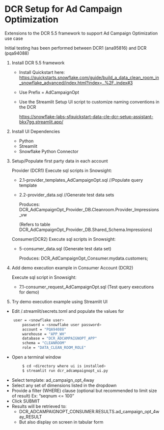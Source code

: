 # DCR Setup for Ad Campaign Optimization
Extensions to the DCR 5.5 framework to support Ad Campaign Optimization use case

Initial testing has been performed between DCR1 (ana95816) and DCR (pqa94088)


1. Install DCR 5.5 framework


	- Install Quickstart here: https://quickstarts.snowflake.com/guide/build_a_data_clean_room_in_snowflake_advanced/index.html?index=..%2F..index#3

	- Use Prefix = AdCampaignOpt

	- Use the Streamlit Setup UI script to customize naming conventions in the DCR
	
		https://snowflake-labs-sfquickstart-data-cle-dcr-setup-assistant-bkx7gg.streamlit.app/

2. Install UI Dependencies
	- Python 
	- Streamlit
	- Snowflake Python Connector

3. Setup/Populate first party data in each account
  
	Provider (DCR1) 
	Execute sql scripts in Snowsight:
	- 2.1-provider_templates_AdCampaignOpt.sql 	//Populate query template
	- 2.2-provider_data.sql	 				//Generate test data sets

		Produces: DCR_AdCampaignOpt_Provider_DB.Cleanroom.Provider_Impressions_vw
		
		(Refers to table DCR_AdCampaignOpt_Provider_DB.Shared_Schema.Impressions)
	

	Consumer(DCR2)
		Execute sql scripts in Snowsight:
 	- 5-consumer_data.sql 					(Generate test data set)

 		Produces: DCR_AdCampaignOpt_Consumer.mydata.customers;
 

4. Add demo execution example in Consumer Account (DCR2) 

	Execute sql script in Snowsight:
	- 7.1-consumer_request_AdCampaignOpt.sql	 	(Test query executions for demo)

5. Try demo execution example using Streamlit UI
	
- Edit <ui install dir>/.streamlit/secrets.toml and populate the values for 
```sh
	user = <snowflake user>
        password = <snowflake user password>
        account = "PQA94088"
        warehouse = "APP_WH"
        database = "DCR_ADCAMPAIGNOPT_APP"
        schema = "CLEANROOM"
        role = "DATA_CLEAN_ROOM_ROLE"	
```
	
- Open a terminal window
```sh
        $ cd <directory where ui is installed>
        $ streamlit run dcr_adcampaignopt_ui.py	
  ```
  - Select template: ad_campaign_opt_4way
  - Select any set of dimensions listed in the dropdown
  -  Provide a filter (WHERE) clause (optional but recommended to limit size of result)
        Ex: “seqnum <= 100”
  - Click SUBMIT
  - Results will be retrieved to:
  	- DCR_ADCAMPAIGNOPT_CONSUMER.RESULTS.ad_campaign_opt_4way_RESULT
	- But also display on screen in tabular form	
